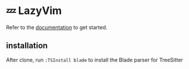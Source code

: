 # 💤 LazyVim

Refer to the [documentation](https://lazyvim.github.io/installation) to get started.

## installation

After clone, run `:TSInstall blade` to install the Blade parser for TreeSitter
